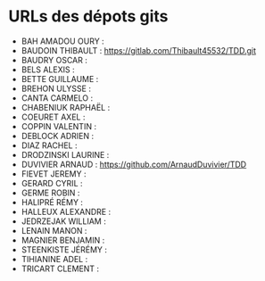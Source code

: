 # URLs des dépots gits

* BAH AMADOU OURY :
* BAUDOIN THIBAULT  : https://gitlab.com/Thibault45532/TDD.git
* BAUDRY  OSCAR :
* BELS  ALEXIS  :
* BETTE GUILLAUME :
* BREHON  ULYSSE  :
* CANTA CARMELO :
* CHABENIUK RAPHAËL :
* COEURET AXEL  :
* COPPIN  VALENTIN  :
* DEBLOCK ADRIEN  :
* DIAZ  RACHEL  :
* DRODZINSKI  LAURINE :
* DUVIVIER  ARNAUD  : https://github.com/ArnaudDuvivier/TDD
* FIEVET  JEREMY  :
* GERARD  CYRIL :
* GERME ROBIN :
* HALIPRÉ RÉMY  :
* HALLEUX ALEXANDRE :
* JEDRZEJAK WILLIAM :
* LENAIN  MANON :
* MAGNIER BENJAMIN  :
* STEENKISTE  JÉRÉMY  :
* TIHIANINE ADEL  :
* TRICART CLEMENT :
